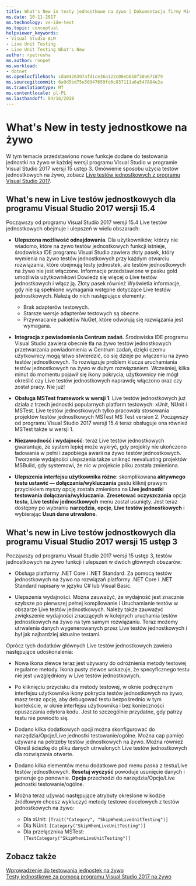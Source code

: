 ```yaml
---
title: What's New in testy jednostkowe na żywo | Dokumentacja firmy Microsoft
ms.date: 10-11-2017
ms.technology: vs-ide-test
ms.topic: conceptual
helpviewer_keywords:
- Visual Studio ALM
- Live Unit Testing
- Live Unit Testing What's New
author: rpetrusha
ms.author: ronpet
ms.workload:
- dotnet
ms.openlocfilehash: cda0426397afd1ce36a122c06eb010f30a671879
ms.sourcegitcommit: 6a9d5bd75e50947659fd6c837111a6a547884e2a
ms.translationtype: MT
ms.contentlocale: pl-PL
ms.lasthandoff: 04/16/2018
---
```

# <a name="whats-new-in-live-unit-testing"></a>What's New in testy jednostkowe na żywo

W tym temacie przedstawiono nowe funkcje dodane do testowania jednostki na żywo w każdej wersji programu Visual Studio w programie Visual Studio 2017 wersji 15 ustęp 3. Omówienie sposobu użycia testów jednostkowych na żywo, zobacz [Live testów jednostkowych z programu Visual Studio 2017](live-unit-testing.md).

## <a name="whats-new-in-live-unit-testing-for-visual-studio-2017-version-154"></a>What's new in Live testów jednostkowych dla programu Visual Studio 2017 wersji 15.4

Począwszy od programu Visual Studio 2017 wersji 15.4 Live testów jednostkowych obejmuje i ulepszeń w wielu obszarach:

- **Ulepszona możliwość odnajdowania**. Dla użytkowników, którzy nie wiadomo, które na żywo testów jednostkowych funkcji istnieje, środowiska IDE programu Visual Studio zawiera złoty pasek, który wymienia na żywo testów jednostkowych przy każdym otwarciu rozwiązania, które obejmują testy jednostek, ale testów jednostkowych na żywo nie jest włączone. Informacje przedstawione w pasku gold umożliwia użytkownikowi Dowiedz się więcej o Live testów jednostkowych i włącz ją. Złoty pasek również Wyświetla informacje, gdy nie są spełnione wymagania wstępne dotyczące Live testów jednostkowych. Należą do nich następujące elementy:

   - Brak adapterów testowych.
   - Starsze wersje adapterów testowych są obecne.
   - Przywracanie pakietów NuGet, które odwołują się rozwiązania jest wymagana. 

- **Integracja z powiadomienia Centrum zadań**. Środowiska IDE programu Visual Studio zawiera obecnie tła na żywo testów jednostkowych przetwarzania powiadomienia w Centrum zadań, dzięki czemu użytkownicy mogą łatwo stwierdzić, co się dzieje po włączeniu na żywo testów jednostkowych. To rozwiązuje problem klucza uruchamiania testów jednostkowych na żywo w dużym rozwiązaniem. Wcześniej, kilka minut do momentu pojawił się ikony pokrycia, użytkownicy nie mógł określić czy Live testów jednostkowych naprawdę włączono oraz czy został pracy. Nie już!

- **Obsługa MSTest framework w wersji 1**: Live testów jednostkowych już działa z trzech jednostki popularnych platform testowych: xUnit, NUnit i MSTest. Live testów jednostkowych tylko pracowała stosowania projektów testów jednostkowych MSTest MS Test version 2. Począwszy od programu Visual Studio 2017 wersji 15.4 teraz obsługuje ona również MSTest także w wersji 1. 

- **Niezawodność i wydajność**: teraz Live testów jednostkowych gwarantuje, że system lepiej może wykryć, gdy projekty nie ukończono ładowania w pełni i zapobiega awarii na żywo testów jednostkowych. Tworzenie wydajności ulepszenia także uniknąć reevaluating projektów MSBuild, gdy systemowi, że nic w projekcie pliku została zmieniona.  

- **Ulepszenia interfejsu użytkownika różne**: skomplikowana **aktywnego testu ustawić — dołączania/wykluczania** gestu kliknij prawym przyciskiem myszy opcję została zmieniona na **Live jednostki testowania dołączania/wykluczania**. **Zresetować oczyszczania** opcja **testu**, **Live testów jednostkowych** menu został usunięty. Jest teraz dostępny po wybraniu **narzędzia**, **opcje**, **Live testów jednostkowych** i wybierając **Usuń dane utrwalone**.

## <a name="whats-new-in-live-unit-testing-for-visual-studio-2017-version-153"></a>What's new in Live testów jednostkowych dla programu Visual Studio 2017 wersji 15 ustęp 3

Począwszy od programu Visual Studio 2017 wersji 15 ustęp 3, testów jednostkowych na żywo funkcji i ulepszeń w dwóch głównych obszarów:

- Obsługa platformy .NET Core i .NET Standard. Za pomocą testów jednostkowych na żywo na rozwiązań platformy .NET Core i .NET Standard napisany w języku C# lub Visual Basic.
 
-  Ulepszenia wydajności. Można zauważyć, że wydajność jest znacznie szybsze po pierwszej pełnej kompilowanie i Uruchamianie testów w obszarze Live testów jednostkowych. Należy także zauważyć zwiększenie wydajności znaczących w kolejnych uruchamia testów jednostkowych na żywo na tym samym rozwiązaniu. Teraz możemy utrwalenia danych wygenerowanych przez Live testów jednostkowych i był jak najbardziej aktualne testami. 
 
Oprócz tych dodatków głównych Live testów jednostkowych zawiera następujące udoskonalenia: 

- Nowa ikona zlewce teraz jest używany do odróżnienia metody testowej regularne metody. Ikona pusty zlewce wskazuje, że specyficznego testu nie jest uwzględniony w Live testów jednostkowych. 

- Po kliknięciu przycisku dla metody testowej, w oknie podręcznym interfejsu użytkownika ikony pokrycia testów jednostkowych na żywo, masz teraz opcję, aby debugować testu bezpośrednio w tym kontekście, w oknie interfejsu użytkownika i bez konieczności opuszczania edytora kodu. Jest to szczególnie przydatne, gdy patrzy testu nie powiodło się.  

- Dodano kilka dodatkowych opcji można skonfigurować do narzędzia/Opcje/Live jednostki testowanie/ogólne. Można cap pamięć używana na potrzeby testów jednostkowych na żywo. Można również Określ ścieżkę do pliku danych utrwalonych Live testów jednostkowych dla rozwiązania otwarte. 

- Dodano kilka elementów menu dodatkowe pod menu paska z testu/Live testów jednostkowych. **Resetuj wyczyść** powoduje usunięcie danych i generuje go ponownie. **Opcja** przechodzi do narzędzia/Opcje/Live jednostki testowanie/ogólne.
  
- Można teraz używać następujące atrybuty określone w kodzie źródłowym chcesz wykluczyć metody testowe docelowych z testów jednostkowych na żywo:
   - Dla xUnit: `[Trait("Category", "SkipWhenLiveUnitTesting")]`
   - Dla NUnit: `[Category("SkipWhenLiveUnitTesting")]`
   - Dla przełącznika MSTest: `[TestCategory("SkipWhenLiveUnitTesting")]`

## <a name="see-also"></a>Zobacz także
[Wprowadzenie do testowania jednostek na żywo](live-unit-testing-intro.md)   
[Testy jednostkowe za pomocą programu Visual Studio 2017 na żywo](live-unit-testing.md)

